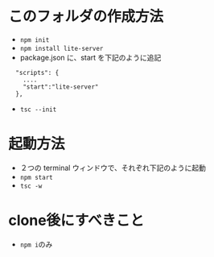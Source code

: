 # このフォルダの作成方法

- `npm init`
- `npm install lite-server`
- package.json に、start を下記のように追記

```
  "scripts": {
    ....
    "start":"lite-server"
  },
```

- `tsc --init`

# 起動方法

- ２つの terminal ウィンドウで、それぞれ下記のように起動
- `npm start`
- `tsc -w`

# clone後にすべきこと
- `npm i`のみ
